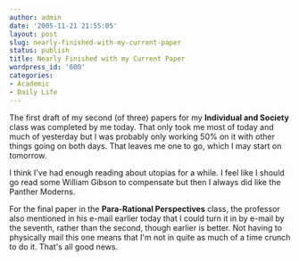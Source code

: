 ```yaml
---
author: admin
date: '2005-11-21 21:55:05'
layout: post
slug: nearly-finished-with-my-current-paper
status: publish
title: Nearly Finished with my Current Paper
wordpress_id: '600'
categories:
- Academic
- Daily Life
---
```


The first draft of my second (of three) papers for my **Individual and
Society** class was completed by me today. That only took me most of
today and much of yesterday but I was probably only working 50% on it
with other things going on both days. That leaves me one to go, which I
may start on tomorrow.

I think I've had enough reading about utopias for a while. I feel like I
should go read some William Gibson to compensate but then I always did
like the Panther Moderns.

For the final paper in the **Para-Rational Perspectives** class, the
professor also mentioned in his e-mail earlier today that I could turn
it in by e-mail by the seventh, rather than the second, though earlier
is better. Not having to physically mail this one means that I'm not in
quite as much of a time crunch to do it. That's all good news.

